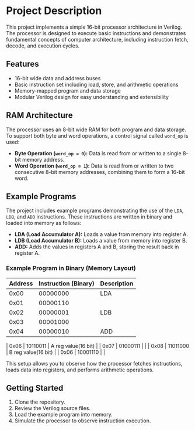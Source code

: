 # Project Description

This project implements a simple 16-bit processor architecture in Verilog. The processor is designed to execute basic instructions and demonstrates fundamental concepts of computer architecture, including instruction fetch, decode, and execution cycles.

## Features

- 16-bit wide data and address buses
- Basic instruction set including load, store, and arithmetic operations
- Memory-mapped program and data storage
- Modular Verilog design for easy understanding and extensibility

## RAM Architecture

The processor uses an 8-bit wide RAM for both program and data storage. To support both byte and word operations, a control signal called `word_op` is used:

- **Byte Operation (`word_op = 0`):** Data is read from or written to a single 8-bit memory address.
- **Word Operation (`word_op = 1`):** Data is read from or written to two consecutive 8-bit memory addresses, combining them to form a 16-bit word.


## Example Programs

The project includes example programs demonstrating the use of the `LDA`, `LDB`, and `ADD` instructions. These instructions are written in binary and loaded into memory as follows:

- **LDA (Load Accumulator A):** Loads a value from memory into register A.
- **LDB (Load Accumulator B):** Loads a value from memory into register B.
- **ADD:** Adds the values in registers A and B, storing the result back in register A.

### Example Program in Binary (Memory Layout)

| Address | Instruction (Binary) | Description         |
|---------|---------------------|---------------------|
| 0x00    | 00000000 | LDA                 |
| 0x01    | 00000110 |                     |
| 0x02    | 00000001 | LDB                 |
| 0x03    | 00001000 |                     |
| 0x04    | 00000010 | ADD                 |

| 0x06    | 10110011 | A reg value(16 bit) |
| 0x07    | 01000111 |                     |
| 0x08    | 11011000 | B reg value(16 bit) |
| 0x06    | 10001110 |                     |



This setup allows you to observe how the processor fetches instructions, loads data into registers, and performs arithmetic operations.

## Getting Started

1. Clone the repository.
2. Review the Verilog source files.
3. Load the example program into memory.
4. Simulate the processor to observe instruction execution.


